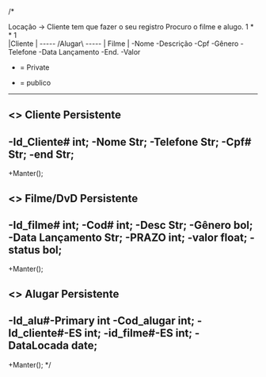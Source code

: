 /*

Locação -> Cliente tem que fazer o seu registro Procuro o filme e alugo.
	  1      *        *     1         
|Cliente |  ----- /Alugar\ ----- | Filme | 
-Nome				  -Descrição
-Cpf				  -Gênero
-Telefone			  -Data Lançamento
-End.                             -Valor

- = Private
+ = publico
-------------------------------

<<entity>>
 Cliente
Persistente
------------
-Id_Cliente# int;
-Nome Str;
-Telefone Str;
-Cpf# Str;
-end Str;
------------
+Manter();


<<entity>>
 Filme/DvD
Persistente
------------
-Id_filme# int;
-Cod# int;
-Desc Str;
-Gênero bol;
-Data Lançamento Str;
-PRAZO int;
-valor float;
-status bol;
--------------
+Manter(); 


<<entity>>
 Alugar
Persistente
-------------------
-Id_alu#-Primary int
-Cod_alugar int;
-Id_cliente#-ES int;
-id_filme#-ES int;
-DataLocada date;
-------------------
+Manter();
 */
